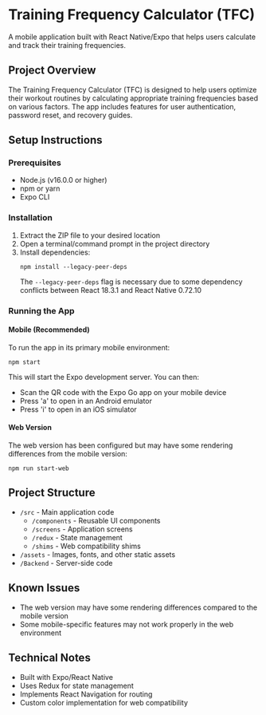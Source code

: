 # Training Frequency Calculator (TFC)

A mobile application built with React Native/Expo that helps users calculate and track their training frequencies.

## Project Overview

The Training Frequency Calculator (TFC) is designed to help users optimize their workout routines by calculating appropriate training frequencies based on various factors. The app includes features for user authentication, password reset, and recovery guides.

## Setup Instructions

### Prerequisites

- Node.js (v16.0.0 or higher)
- npm or yarn
- Expo CLI

### Installation

1. Extract the ZIP file to your desired location
2. Open a terminal/command prompt in the project directory
3. Install dependencies:
   ```
   npm install --legacy-peer-deps
   ```
   The `--legacy-peer-deps` flag is necessary due to some dependency conflicts between React 18.3.1 and React Native 0.72.10

### Running the App

#### Mobile (Recommended)

To run the app in its primary mobile environment:

```
npm start
```

This will start the Expo development server. You can then:
- Scan the QR code with the Expo Go app on your mobile device
- Press 'a' to open in an Android emulator
- Press 'i' to open in an iOS simulator

#### Web Version

The web version has been configured but may have some rendering differences from the mobile version:

```
npm run start-web
```

## Project Structure

- `/src` - Main application code
  - `/components` - Reusable UI components
  - `/screens` - Application screens
  - `/redux` - State management
  - `/shims` - Web compatibility shims
- `/assets` - Images, fonts, and other static assets
- `/Backend` - Server-side code

## Known Issues

- The web version may have some rendering differences compared to the mobile version
- Some mobile-specific features may not work properly in the web environment

## Technical Notes

- Built with Expo/React Native
- Uses Redux for state management
- Implements React Navigation for routing
- Custom color implementation for web compatibility
